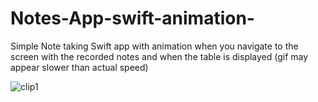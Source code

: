 # Notes-App-swift-animation-
Simple Note taking Swift app with animation when you navigate to the screen with the recorded notes and when the table is displayed (gif may appear slower than actual speed)

![clip1](https://cloud.githubusercontent.com/assets/16784983/22535842/cf19b722-e8cb-11e6-9d60-592153581816.gif)
